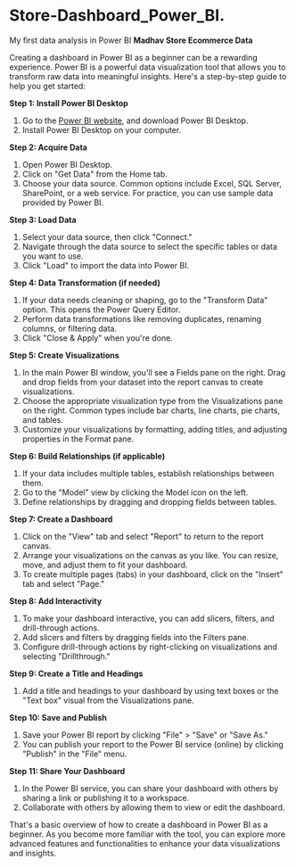 # Store-Dashboard_Power_BI.
My first data analysis in Power BI **Madhav Store Ecommerce Data**

Creating a dashboard in Power BI as a beginner can be a rewarding experience. Power BI is a powerful data visualization tool that allows you to transform raw data into meaningful insights. Here's a step-by-step guide to help you get started:

**Step 1: Install Power BI Desktop**
1. Go to the [Power BI website](https://powerbi.microsoft.com/), and download Power BI Desktop.
2. Install Power BI Desktop on your computer.

**Step 2: Acquire Data**
1. Open Power BI Desktop.
2. Click on "Get Data" from the Home tab.
3. Choose your data source. Common options include Excel, SQL Server, SharePoint, or a web service. For practice, you can use sample data provided by Power BI.

**Step 3: Load Data**
1. Select your data source, then click "Connect."
2. Navigate through the data source to select the specific tables or data you want to use.
3. Click "Load" to import the data into Power BI.

**Step 4: Data Transformation (if needed)**
1. If your data needs cleaning or shaping, go to the "Transform Data" option. This opens the Power Query Editor.
2. Perform data transformations like removing duplicates, renaming columns, or filtering data.
3. Click "Close & Apply" when you're done.

**Step 5: Create Visualizations**
1. In the main Power BI window, you'll see a Fields pane on the right. Drag and drop fields from your dataset into the report canvas to create visualizations.
2. Choose the appropriate visualization type from the Visualizations pane on the right. Common types include bar charts, line charts, pie charts, and tables.
3. Customize your visualizations by formatting, adding titles, and adjusting properties in the Format pane.

**Step 6: Build Relationships (if applicable)**
1. If your data includes multiple tables, establish relationships between them.
2. Go to the "Model" view by clicking the Model icon on the left.
3. Define relationships by dragging and dropping fields between tables.

**Step 7: Create a Dashboard**
1. Click on the "View" tab and select "Report" to return to the report canvas.
2. Arrange your visualizations on the canvas as you like. You can resize, move, and adjust them to fit your dashboard.
3. To create multiple pages (tabs) in your dashboard, click on the "Insert" tab and select "Page."

**Step 8: Add Interactivity**
1. To make your dashboard interactive, you can add slicers, filters, and drill-through actions.
2. Add slicers and filters by dragging fields into the Filters pane.
3. Configure drill-through actions by right-clicking on visualizations and selecting "Drillthrough."

**Step 9: Create a Title and Headings**
1. Add a title and headings to your dashboard by using text boxes or the "Text box" visual from the Visualizations pane.

**Step 10: Save and Publish**
1. Save your Power BI report by clicking "File" > "Save" or "Save As."
2. You can publish your report to the Power BI service (online) by clicking "Publish" in the "File" menu.

**Step 11: Share Your Dashboard**
1. In the Power BI service, you can share your dashboard with others by sharing a link or publishing it to a workspace.
2. Collaborate with others by allowing them to view or edit the dashboard.

That's a basic overview of how to create a dashboard in Power BI as a beginner. As you become more familiar with the tool, you can explore more advanced features and functionalities to enhance your data visualizations and insights.
